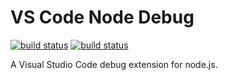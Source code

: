 # VS Code Node Debug

[![build status](https://travis-ci.org/Microsoft/vscode-node-debug.svg?branch=master)](https://travis-ci.org/Microsoft/vscode-node-debug) [![build status](https://ci.appveyor.com/api/projects/status/t74psolxi3k7bcjp/branch/master?svg=true)](https://ci.appveyor.com/api/projects/status/t74psolxi3k7bcjp)


A Visual Studio Code debug extension for node.js.

